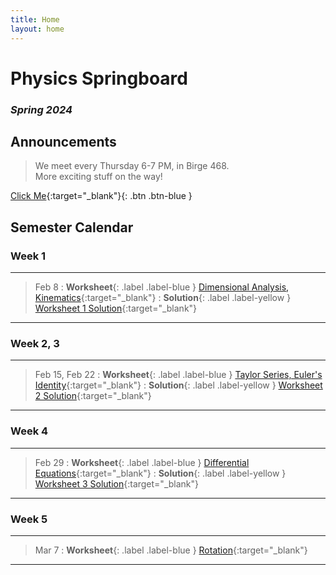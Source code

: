 ```yaml
---
title: Home
layout: home
---
```


<h1> Physics Springboard </h1> 
<h3><em> Spring 2024 </em></h3> 

<h2> Announcements </h2>

> We meet every Thursday 6-7 PM, in Birge 468. <br>
> More exciting stuff on the way! <br>

[Click Me](https://en.wikipedia.org/wiki/Spherical_cow#/media/File:Spot_the_cow.gif){:target="_blank"}{: .btn .btn-blue }

<h2> Semester Calendar </h2>
<h3> Week 1 </h3>

----

> Feb 8
> : **Worksheet**{: .label .label-blue } [Dimensional Analysis, Kinematics](https://drive.google.com/file/d/10vJPJXDSHKpuBoTJ74vp1pKLp0-J3GOS/view?usp=sharing){:target="_blank"}
> : **Solution**{: .label .label-yellow } [Worksheet 1 Solution](https://drive.google.com/file/d/1bcUkEDdHr3BdDSTDJvQerZKAstfOZn-Y/view?usp=sharing){:target="_blank"}

----

<h3> Week 2, 3 </h3>

----

> Feb 15, Feb 22
> : **Worksheet**{: .label .label-blue } [Taylor Series, Euler's Identity](https://drive.google.com/file/d/1li3xGyeM3ptYU8igDaUwWsdKGWMXDs0z/view?usp=sharing){:target="_blank"} 
> : **Solution**{: .label .label-yellow } [Worksheet 2 Solution](https://drive.google.com/file/d/1z0xS9tj_30U0soMKtZ5se-21iSpg5U1I/view?usp=sharing){:target="_blank"}

----

<h3> Week 4 </h3>

----

> Feb 29
> : **Worksheet**{: .label .label-blue } [Differential Equations](https://drive.google.com/file/d/1uwnyGzBEB1e9LM0NZOSKx3m2uUQmdurk/view?usp=sharing){:target="_blank"} 
> : **Solution**{: .label .label-yellow } [Worksheet 3 Solution](https://drive.google.com/file/d/1gI16txzEexOawX-bR8BeTac99Un6FFNZ/view?usp=sharing){:target="_blank"} 

----

<h3> Week 5 </h3>

----

> Mar 7
> : **Worksheet**{: .label .label-blue } [Rotation](https://drive.google.com/file/d/1eYvjAgttusqGDH1FAlgxo33k_cJKZI-t/view?usp=sharing){:target="_blank"} 

----


<!--
----

<h3> Week 2 </h3>

----

> Aug 24
> : **Lecture 1**{: .label .label-blue } [Introduction](https://www.google.com/){:target="_blank"}
> : **Note 1**{: .label .label-green } [Note 1](https://www.google.com/){:target="_blank"}
> : **Lecture Participation 1**{: .label .label-purple } [Lecture Participation 1](https://www.google.com/){:target="_blank"}

> Aug 25
> : **Lab 1**{: .label .label-red } [Prerequisite Coding](https://www.google.com/){:target="_blank"} (due Aug 29)
> : **Homework 1A**{: .label .label-yellow } [Plotting and Permutation Test](https://www.google.com/){:target="_blank"} (due Aug 31)
> : **Homework 1B**{: .label .label-yellow } [Prerequisite Math](https://www.google.com/){:target="_blank"} (due Aug 31)

----
//-->

